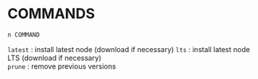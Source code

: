 # COMMANDS
`n COMMAND`  

`latest` : install latest node (download if necessary)
`lts` : install latest node LTS (download if necessary)  
`prune` : remove previous versions  
